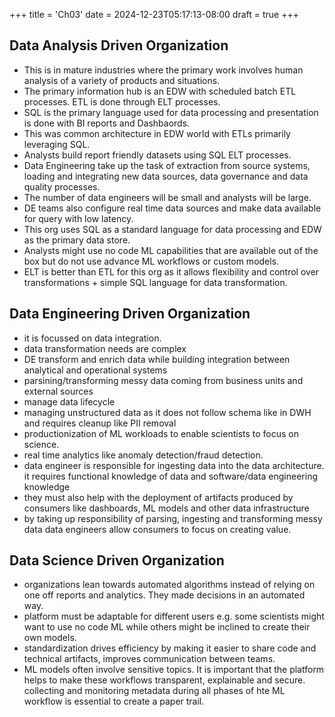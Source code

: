 +++
title = 'Ch03'
date = 2024-12-23T05:17:13-08:00
draft = true
+++
## Data Analysis Driven Organization
* This is in mature industries where the primary work involves human analysis of a variety of products and situations.
* The primary information hub is an EDW with scheduled batch ETL processes. ETL is done through ELT processes.
* SQL is the primary language used for data processing and presentation is done with BI reports and Dashbaords.
* This was common architecture in EDW world with ETLs primarily leveraging SQL.
* Analysts build report friendly datasets using SQL ELT processes.
* Data Engineering take up the task of extraction from source systems, loading and integrating new data sources, data governance and data quality processes.
* The number of data engineers will be small and analysts will be large.
* DE teams also configure real time data sources and make data available for query with low latency.
* This org uses SQL as a standard language for data processing and EDW as the primary data store.
* Analysts might use no code ML capabilities that are available out of the box but do not use advance ML workflows or custom models.
* ELT is better than ETL for this org as it allows flexibility and control over transformations + simple SQL language for data transformation.
## Data Engineering Driven Organization
* it is focussed on data integration.
* data transformation needs are complex
* DE transform and enrich data while building integration between analytical and operational systems
* parsining/transforming messy data coming from business units and external sources
* manage data lifecycle
* managing unstructured data as it does not follow schema like in DWH and requires cleanup like PII removal
* productionization of ML workloads to enable scientists to focus on science.
* real time analytics like anomaly detection/fraud detection.
* data engineer is responsible for ingesting data into the data architecture. it requires functional knowledge of data and software/data engineering knowledge
* they must also help with the deployment of artifacts produced by consumers like dashboards, ML models and other data infrastructure
* by taking up responsibility of parsing, ingesting and transforming messy data data engineers allow consumers to focus on creating value.
## Data Science Driven Organization
* organizations lean towards automated algorithms instead of relying on one off reports and analytics. They made decisions in an automated way. 
* platform must be adaptable for different users e.g. some scientists might want to use no code ML while others might be inclined to create their own models.
* standardization drives efficiency by making it easier to share code and technical artifacts, improves communication between teams.
* ML models often involve sensitive topics. It is important that the platform helps to make these workflows transparent, explainable and secure. collecting and monitoring metadata during all phases of hte ML workflow is essential to create a paper trail.

  
